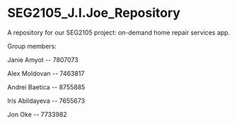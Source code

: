 # SEG2105_J.I.Joe_Repository
A repository for our SEG2105 project: on-demand home repair services app.

Group members:

Janie Amyot -- 7807073

Alex Moldovan -- 7463817

Andrei Baetica -- 8755885

Iris Abildayeva -- 7655673

Jon Oke -- 7733982
